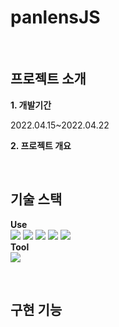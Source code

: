 # panlensJS

<p align="center">
  <br>
  <img src="">
  <br>
</p>


## 프로젝트 소개

**1. 개발기간**<br>
<p>2022.04.15~2022.04.22 </p>

**2. 프로젝트 개요**<br>



<br>

## 기술 스택

**Use**<br>
<img src="https://img.shields.io/badge/JavaScript-F7DF1E?style=flat-square&logo=JavaScript&logoColor=white"/>
<img src="https://img.shields.io/badge/Three.js-000000?style=flat-square&logo=Three.js&logoColor=white"/>
<img src="https://img.shields.io/badge/HTML5-E34F26?style=flat-square&logo=HTML5&logoColor=white"/>
<img src="https://img.shields.io/badge/CSS-1572B6?style=flat-square&logo=CSS3&logoColor=white"/>
<img src="https://img.shields.io/badge/Bootstrap-7952B3?style=flat-square&logo=Bootstrap&logoColor=white"/>
<br>
**Tool**<br>
<img src="https://img.shields.io/badge/Visual Studio Code-007ACC?style=flat-square&logo=Visual%20Studio%20Code&logoColor=white"/>

<br>

## 구현 기능

